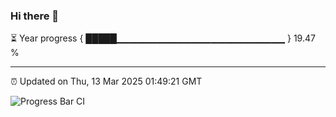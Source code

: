 ### Hi there 👋

⏳ Year progress { █████▁▁▁▁▁▁▁▁▁▁▁▁▁▁▁▁▁▁▁▁▁▁▁▁▁ } 19.47 %

---

⏰ Updated on Thu, 13 Mar 2025 01:49:21 GMT

![Progress Bar CI](https://github.com/ZhaoGui/ZhaoGui/workflows/Progress%20Bar%20CI/badge.svg)
